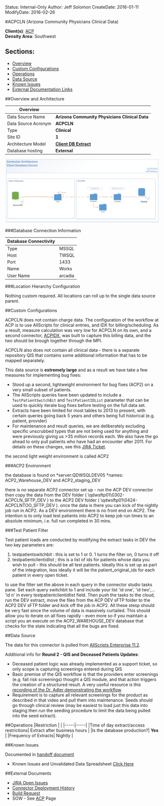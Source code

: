 Status: Internal-Only
Author: Jeff Solomon
CreateDate: 2016-01-11
ModifyDate: 2016-02-26


#ACPCLN (Arizona Community Physicians Clinical Data)

**Client(s)**: [ACP](../ACP.md)  
**Density Area**: Southwest   

## Sections:
* [Overview](#overview-and-architecture)
* [Custom Configurations](#custom-configurations)
* [Operations](#operations)
* [Data Source](#data-source)
* [Known Issues](#known-issues)
* [External Documentation Links](#external-documents)

##Overview and Architecture

| Overview ||
|-----|-----|
| Data Source Name| **Arizona Community Physicians Clinical Data** |
| Data Source Acronym| **ACPCLN** |
| Type | **Clinical** |
| Site ID | **1** |
| Architecture Model | [**Client DB Extract**](../../Tech_Delivery/Standard-Implementations/Client-DB-Extract.md)|
| Database hosting | **External** |


<a href="../../../img/Connector-Client-DB-Extract.png">![](../../img/Connector-Client-DB-Extract.png)</a>

###Database Connection Information  

|Database Connectivity||
|-----|-----|
|Type|MSSQL|
|Host|TWSQL|
|Port|1433|
|Name|Works|
|User Name|arcadia|  


###Location Hierarchy Configuration

Nothing custom required. All locations can roll up to the single data source parent. 

##Custom Configurations

ACPCLN does not contain charge data. The configuration of the workflow at ACP is to use AllScripts for clinical entries, and IDX for billing/scheduling. As a result, measure calculation was very low for ACPCLN on its own, and a second connector, [ACPIDX](./ACPIDX.md), was built to capture this billing data, and the two should be brough together through the MPI. 

ACPCLN also does not contain all clinical data - there is a separate repository QIS that contains some additional information that has to be mapped separately.

This data source is **extremely large** and as a result we have take a few measures for implementing bug fixes:  
* Stood up a second, lightweight environment for bug fixes (ACP2) on  a very small subset of patients.
* The AllScripts queries have been updated to include a `TestPatientSwitchBit` and `TestPatientIDList` parameter that can be used to quickly iterate bug fixes before testing on the full data set. 
* Extracts have been limited for most tables to 2013 to present, with certain queries going back 5 years and others being full historical (e.g. patient, provider)
* For maintenance and result queries, we are deliberately excluding specific unscrubbed types that are not being used for anything and were previously giving us >35 million records each. We also have the go ahead to only pull patients who have had an encounter after 2011. For details on these changes, see this [JIRA Ticket](https://jira.arcadiasolutions.com/browse/AAI-22253).

the second light weight environment is called ACP2

###ACP2 Environment

the database is found on 
*server:QDWSQLDEV05
*names: ACP2_Warehouse_DEV and ACP2_staging_DEV

there is no separate ACP2 connector set up - run the ACP DEV connector then copy the data from the DEV folder ( \\qdwsftp01\0302-ACPCLN_SFTP_DEV ) to the ACP2 DEV folder ( \\qdwsftp01\0424-ACPCLNTOO_SFTP_DEV ). once the data is there you can kick of the nightly job run in ACP2. As a DEV environment there is no front end on ACP2. The intention is to only load test patients into ACP2 to keep job run times to an absolute minimum, i.e. full run completed in 30 mins.

###Test Patient Filter

Test patient loads are conducted by modifying the extract tasks in DEV the two key parameters are:
1. testpatientswitchbit : this is set to 1 or 0. 1 turns the filter on, 0 turns it off
2. testpatientclientidlist ; this is a list of ids for patients whose data you wish to pull - this should be all test patients. Ideally this is set up as part of the integration, less ideally it will be the patient_original_ids for each patient in every open ticket.

to use the filter set the above in each query in the connector studio tasks pane. Set each query switchbit to 1 and include your list 'id one', 'id two',... 'id n' in every testpatientclientidlist field.  Then push the tasks to the cloud, run the DEV extract, move the files from the ACP DEV sFTP folder to the ACP2 DEV sFTP folder and kick off the job in ACP2. All these stesp should be very fast since the volume of data is massively curtailed. This should allow you to iterate on all fixes rapidly - even more so if you maintain a script you an execute on the ACP2_WAREHOUSE_DEV database that checks for the state indicating that all the bugs are fixed. 

##Data Source

The data for this connector is pulled from [AllScripts Enterprise 11.2](../../Tech_Delivery/EHR-Documentation/AllScripts-Enterprise.md).

Additional info for **Round 2 - QIS and Deceased Patients Updates**:  
* Deceased patient logic was already implemented as a support ticket, so only scope is capturing screenings entered during QIS
* Basic premise of the QIS workflow is that the providers enter screenings (e.g. fall risk screenings) thought a QIS module, and that action triggers the creation of a structured result. A very useful resource is this [recording of the Dr. Adler demonstrating the workflow](https://arcadia.box.com/s/jvsj9u1dkga81uwfq07j34zevt52n6gx). 
* Requirement is to capture all relevant screenings for the product as described in that video and pull them into maintenance. Seeds should go through clinical review (may be easiest to load just this data into staging then run the seeding procedure to limit the data being pulled into the seed extract). 

##Operations
|Restriction | |
|-----|-----|
|Time of day extract/access restrictions| Extract after business hours |
|Is the database production?| **Yes** |
|Frequency of Extracts| Nightly |

##Known Issues

Documented in [handoff document](https://arcadia.box.com/s/4ipisx794ojhodz2j2jtgiehcsdbcu8s)

* Known Issues and Unvalidated Data Spreadsheet [Click Here](https://arcadia.app.box.com/files/0/f/1888547619/4._Client_Specific_Material)

##External Documents
- [JIRA Open Issues](https://jira.arcadiasolutions.com/issues/?jql=(labels%20%3D%20ACPCLN%20or%20%22Data%20Source%20Acronym%22%20~%20ACPCLN)%20and%20status%20!%3D%20Closed)
- [Connector Deployment History](https://github.com/arcadia/qdw/wiki/connector-version)
- [Build Request](https://arcadia.box.com/s/78co4837cxmdi4fnqi4lyv8u59x0bosr)
- SOW - See [ACP](../ACP.md) Page
